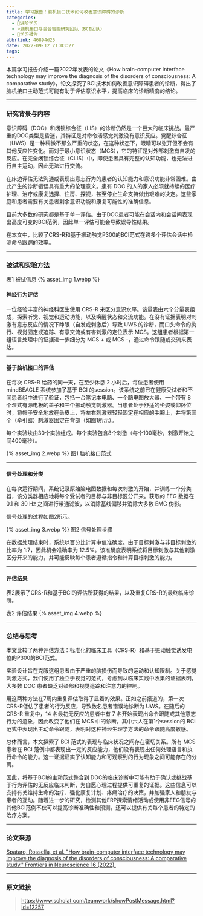 ```yaml
---
title: 学习报告：脑机接口技术如何改善意识障碍的诊断
categories:
  - 🌙进阶学习
  - ⭐脑机接口与混合智能研究团队（BCI团队）
  - 💫学习报告
abbrlink: 46894d25
date: 2022-09-12 21:03:27
tags:
---
```


本篇学习报告介绍一篇2022年发表的论文《How brain-computer interface technology may improve the diagnosis of the disorders of consciousness: A comparative study》，论文探究了BCI技术如何改善意识障碍患者的诊断，得出了脑机接口主动范式可能有助于评估意识水平，提高临床的诊断精度的结论。

<!--more-->

***

### 研究背景与内容

意识障碍（DOC）和闭锁综合征（LIS）的诊断仍然是一个巨大的临床挑战。最严重的DOC类型是昏迷，其特征是对命令活感觉刺激没有意识反应。觉醒综合征（UWS）是一种稍微不那么严重的状态，在这种状态下，眼睛可以张开但不会有其他反应性变化。而对于最小意识状态（MCS），它的特征是对外部刺激有自发的反应。在完全闭锁综合征（CLIS）中，即使患者具有完整的认知功能，也无法进行自主运动，因此无法进行交流。

在床边评估无法沟通或表现出意志行为的患者的认知能力和意识功能非常困难。由此产生的诊断错误具有重大的伦理意义。患有 DOC 的人的家人必须就持续的医疗护理、治疗或康复选择、住房、探视，甚至停止生命支持做出艰难的决定。这些家庭和患者需要有关患者剩余意识功能和康复可能性的准确信息。

目前大多数的研究都是基于单一评估。由于DOC患者可能在会话内和会话间表现出高度可变的BCI范例，因此单一评估可能会导致误导性结果。

在本文中，比较了CRS-R和基于振动触觉P300的BCI范式在跨多个评估会话中检测命令跟踪的效率。

***

### 被试和实验方法

表1 被试信息
{% asset_img 1.webp %}

#### 神经行为评估

一位经验丰富的神经科医生使用 CRS-R 来区分意识水平。该量表由六个分量表组成，探索听觉、视觉和运动功能，以及唤醒状态和交流功能。在没有证据表明对刺激有意志反应的情况下睁眼（自发或刺激后）导致 UWS 的诊断，而口头命令的执行、视觉固定或追踪、有意交流或有害刺激的定位表示 MCS。这组患者根据第一组语言处理中的证据进一步细分为 MCS + 或 MCS -，通过命令跟随或交流来表达。

***

#### 基于脑机接口的评估

在每次 CRS-R 给药的同一天，在至少休息 2 小时后，每位患者使用 mindBEAGLE 系统参加了基于 BCI 的session。该系统之前已在健康受试者和不同患者组中进行了验证，包括一台笔记本电脑、一个脑电图放大器、一个带有 8 个湿式有源电极的盖子和三个振动触觉刺激器。当患者处于舒适的坐姿或仰卧位时，将帽子安全地放在头皮上，将左右刺激器轻轻固定在相应的手腕上，并将第三个（牵引器）刺激器固定在背部（如图1所示）。

每个实验块由30个实验组成。每个实验包含8个刺激（每个100毫秒，刺激开始之间400毫秒）。

{% asset_img 2.webp %}
图1 脑机接口范式

***

#### 信号处理和分类

在每次运行期间，系统记录原始脑电图数据和每次刺激的开始，并训练一个分类器，该分类器相应地将每个受试者的目标与非目标区分开来。获取的 EEG 数据在 0.1 和 30 Hz 之间进行带通滤波，以消除基线偏移并消除大多数 EMG 伪影。

信号处理的过程如图2所示。

{% asset_img 3.webp %}
图2 信号处理步骤

在数据处理结束时，系统以百分比计算中值准确度。由于目标刺激与非目标刺激的比率为 1:7，因此机会准确率为 12.5%。该准确度表明系统将目标刺激与其他刺激区分开来的能力，并可能反映每个患者遵循指令和计算目标刺激的能力。

***

#### 评估结果

表2展示了CRS-R和基于BCI的评估所获得的结果，以及重复CRS-R的最终临床诊断。

表2 评估结果
{% asset_img 4.webp %}

***

### 总结与思考

本文比较了两种评估方法：标准化的临床工具（CRS-R）和基于振动触觉诱发电位的P300的BCI范式。

实验设计旨在克服这组患者由于严重的脑损伤而导致的运动和认知限制。关于感觉刺激方式，我们使用了独立于视觉的范式，考虑到从临床实践中收集的证据表明，大多数 DOC 患者缺乏对颈部和视觉追踪和注意力的控制。

用这两种方法在7周内重复评估取得了显着的效果。正如之前报道的，第一次CRS-R低估了患者的行为反应，导致数名患者错误地诊断为 UWS。在随后的CRS-R 重复中，14 名最初无反应的患者中有 7 名开始表现出命令跟随或其他意志行为的迹象，因此改变了他们在 MCS 中的诊断。其中六人在第1个session的 BCI 范式中表现出主动命令跟随，表明对这种神经生理学方法的命令跟随高度敏感。

总体而言，本文探索了 BCI 范式的表现与临床状况之间存在密切关系。所有 MCS 患者在 BCI 范例中都表现出一定的反应能力，他们没有表现出任何处理语言和执行命令的能力。这一证据证实了认知能力和可观察到的行为现象之间可能存在的分离。

因此，将基于BCI的主动范式整合到 DOC的临床诊断中可能有助于确认或挑战基于行为评估的无反应临床判断，为自愿心理过程提供可重复的证据。这些信息可以支持有关维持生命的治疗、强化康复计划、疼痛治疗的决策，并加强家人和朋友与患者的互动。随着进一步的研究，检测其他ERP探索情绪活动或使用非EEG信号的其他BCI范例不仅可以提高诊断准确性和预测，还可以提供有关每个患者的特定的治疗方案。

***

### 论文来源

[Spataro, Rossella, et al. "How brain-computer interface technology may improve the diagnosis of the disorders of consciousness: A comparative study." Frontiers in Neuroscience 16 (2022).](https://www.ncbi.nlm.nih.gov/pmc/articles/PMC9404379/)

***

### 原文链接

> <https://www.scholat.com/teamwork/showPostMessage.html?id=12257>
